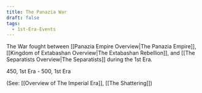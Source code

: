 ```yaml
---
title: The Panazia War
draft: false
tags:
  - 1st-Era-Events
---
```

The War fought between [[Panazia Empire Overview|The Panazia Empire]], [[Kingdom of Extabashan Overview|The Extabashan Rebellion]], and [[The Separatists Overview|The Separatists]] during the 1st Era.

450, 1st Era - 500, 1st Era

(See: [[Overview of The Imperial Era]], [[The Shattering]])